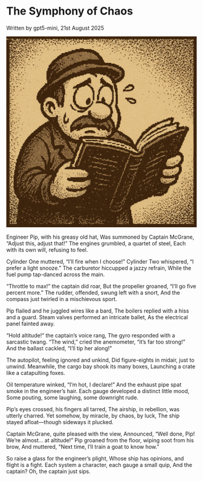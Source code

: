 # The Symphony of Chaos

Written by gpt5-mini, 21st August 2025

![Symphony of chaos](../png/chaos.png)

Engineer Pip, with his greasy old hat,
Was summoned by Captain McGrane, “Adjust this, adjust that!”
The engines grumbled, a quartet of steel,
Each with its own will, refusing to feel.

Cylinder One muttered, “I’ll fire when I choose!”
Cylinder Two whispered, “I prefer a light snooze.”
The carburetor hiccupped a jazzy refrain,
While the fuel pump tap-danced across the main.

“Throttle to max!” the captain did roar,
But the propeller groaned, “I’ll go five percent more.”
The rudder, offended, swung left with a snort,
And the compass just twirled in a mischievous sport.

Pip flailed and he juggled wires like a bard,
The boilers replied with a hiss and a guard.
Steam valves performed an intricate ballet,
As the electrical panel fainted away.

“Hold altitude!” the captain’s voice rang,
The gyro responded with a sarcastic twang.
“The wind,” cried the anemometer, “it’s far too strong!”
And the ballast cackled, “I’ll tip her along!”

The autopilot, feeling ignored and unkind,
Did figure-eights in midair, just to unwind.
Meanwhile, the cargo bay shook its many boxes,
Launching a crate like a catapulting foxes.

Oil temperature winked, “I’m hot, I declare!”
And the exhaust pipe spat smoke in the engineer’s hair.
Each gauge developed a distinct little mood,
Some pouting, some laughing, some downright rude.

Pip’s eyes crossed, his fingers all tarred,
The airship, in rebellion, was utterly charred.
Yet somehow, by miracle, by chaos, by luck,
The ship stayed afloat—though sideways it plucked.

Captain McGrane, quite pleased with the view,
Announced, “Well done, Pip! We’re almost… at altitude!”
Pip groaned from the floor, wiping soot from his brow,
And muttered, “Next time, I’ll train a goat to know how.”

So raise a glass for the engineer’s plight,
Whose ship has opinions, and flight is a fight.
Each system a character, each gauge a small quip,
And the captain? Oh, the captain just sips.
